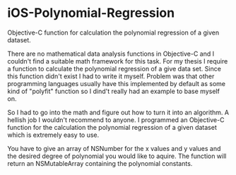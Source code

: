 # iOS-Polynomial-Regression
Objective-C function for calculation the polynomial regression of a given dataset.

There are no mathematical data analysis functions in Objective-C and I couldn't find a suitable math framework for this task. For my thesis I require a function to calculate the polynomial regression of a give data set. Since this function didn't exist I had to write it myself. Problem was that other programming languages usually have this implemented by default as some kind of "polyfit" function so I dind't really had an example to base myself on.

So I had to go into the math and figure out how to turn it into an algorithm. A hellish job I wouldn't recommend to anyone. I programmed an Objective-C function for the calculation the polynomial regression of a given dataset which is extremely easy to use.

You have to give an array of NSNumber for the x values and y values and the desired degree of polynomial you would like to aquire. The function will return an NSMutableArray containing the polynomial constants. 
